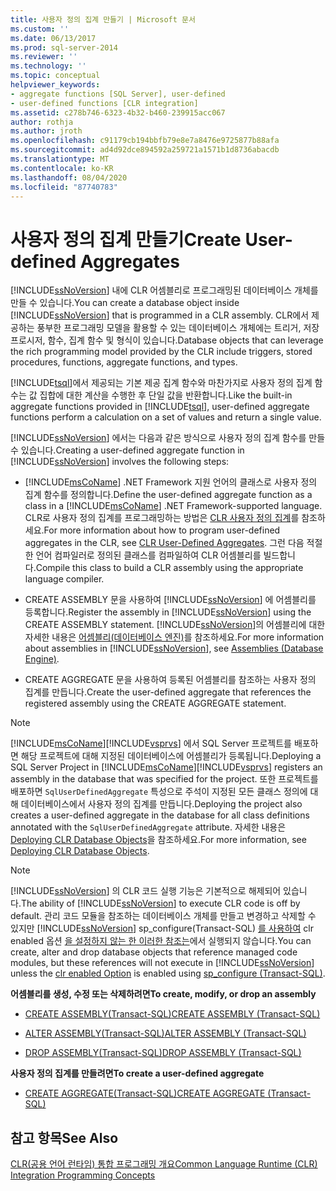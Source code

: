 ```yaml
---
title: 사용자 정의 집계 만들기 | Microsoft 문서
ms.custom: ''
ms.date: 06/13/2017
ms.prod: sql-server-2014
ms.reviewer: ''
ms.technology: ''
ms.topic: conceptual
helpviewer_keywords:
- aggregate functions [SQL Server], user-defined
- user-defined functions [CLR integration]
ms.assetid: c278b746-6323-4b32-b460-239915acc067
author: rothja
ms.author: jroth
ms.openlocfilehash: c91179cb194bbfb79e8e7a8476e9725877b88afa
ms.sourcegitcommit: ad4d92dce894592a259721a1571b1d8736abacdb
ms.translationtype: MT
ms.contentlocale: ko-KR
ms.lasthandoff: 08/04/2020
ms.locfileid: "87740783"
---
```

# <a name="create-user-defined-aggregates"></a><span data-ttu-id="85897-102">사용자 정의 집계 만들기</span><span class="sxs-lookup"><span data-stu-id="85897-102">Create User-defined Aggregates</span></span>
  <span data-ttu-id="85897-103">[!INCLUDE[ssNoVersion](../../includes/ssnoversion-md.md)] 내에 CLR 어셈블리로 프로그래밍된 데이터베이스 개체를 만들 수 있습니다.</span><span class="sxs-lookup"><span data-stu-id="85897-103">You can create a database object inside [!INCLUDE[ssNoVersion](../../includes/ssnoversion-md.md)] that is programmed in a CLR assembly.</span></span> <span data-ttu-id="85897-104">CLR에서 제공하는 풍부한 프로그래밍 모델을 활용할 수 있는 데이터베이스 개체에는 트리거, 저장 프로시저, 함수, 집계 함수 및 형식이 있습니다.</span><span class="sxs-lookup"><span data-stu-id="85897-104">Database objects that can leverage the rich programming model provided by the CLR include triggers, stored procedures, functions, aggregate functions, and types.</span></span>  
  
 <span data-ttu-id="85897-105">[!INCLUDE[tsql](../../includes/tsql-md.md)]에서 제공되는 기본 제공 집계 함수와 마찬가지로 사용자 정의 집계 함수는 값 집합에 대한 계산을 수행한 후 단일 값을 반환합니다.</span><span class="sxs-lookup"><span data-stu-id="85897-105">Like the built-in aggregate functions provided in [!INCLUDE[tsql](../../includes/tsql-md.md)], user-defined aggregate functions perform a calculation on a set of values and return a single value.</span></span>  
  
 <span data-ttu-id="85897-106">[!INCLUDE[ssNoVersion](../../includes/ssnoversion-md.md)] 에서는 다음과 같은 방식으로 사용자 정의 집계 함수를 만들 수 있습니다.</span><span class="sxs-lookup"><span data-stu-id="85897-106">Creating a user-defined aggregate function in [!INCLUDE[ssNoVersion](../../includes/ssnoversion-md.md)] involves the following steps:</span></span>  
  
-   <span data-ttu-id="85897-107">[!INCLUDE[msCoName](../../includes/msconame-md.md)] .NET Framework 지원 언어의 클래스로 사용자 정의 집계 함수를 정의합니다.</span><span class="sxs-lookup"><span data-stu-id="85897-107">Define the user-defined aggregate function as a class in a [!INCLUDE[msCoName](../../includes/msconame-md.md)] .NET Framework-supported language.</span></span> <span data-ttu-id="85897-108">CLR로 사용자 정의 집계를 프로그래밍하는 방법은 [CLR 사용자 정의 집계](../clr-integration-database-objects-user-defined-functions/clr-user-defined-aggregates.md)를 참조하세요.</span><span class="sxs-lookup"><span data-stu-id="85897-108">For more information about how to program user-defined aggregates in the CLR, see [CLR User-Defined Aggregates](../clr-integration-database-objects-user-defined-functions/clr-user-defined-aggregates.md).</span></span> <span data-ttu-id="85897-109">그런 다음 적절한 언어 컴파일러로 정의된 클래스를 컴파일하여 CLR 어셈블리를 빌드합니다.</span><span class="sxs-lookup"><span data-stu-id="85897-109">Compile this class to build a CLR assembly using the appropriate language compiler.</span></span>  
  
-   <span data-ttu-id="85897-110">CREATE ASSEMBLY 문을 사용하여 [!INCLUDE[ssNoVersion](../../includes/ssnoversion-md.md)] 에 어셈블리를 등록합니다.</span><span class="sxs-lookup"><span data-stu-id="85897-110">Register the assembly in [!INCLUDE[ssNoVersion](../../includes/ssnoversion-md.md)] using the CREATE ASSEMBLY statement.</span></span> <span data-ttu-id="85897-111">[!INCLUDE[ssNoVersion](../../includes/ssnoversion-md.md)]의 어셈블리에 대한 자세한 내용은 [어셈블리&#40;데이터베이스 엔진&#41;](../clr-integration/assemblies-database-engine.md)를 참조하세요.</span><span class="sxs-lookup"><span data-stu-id="85897-111">For more information about assemblies in [!INCLUDE[ssNoVersion](../../includes/ssnoversion-md.md)], see [Assemblies &#40;Database Engine&#41;](../clr-integration/assemblies-database-engine.md).</span></span>  
  
-   <span data-ttu-id="85897-112">CREATE AGGREGATE 문을 사용하여 등록된 어셈블리를 참조하는 사용자 정의 집계를 만듭니다.</span><span class="sxs-lookup"><span data-stu-id="85897-112">Create the user-defined aggregate that references the registered assembly using the CREATE AGGREGATE statement.</span></span>  
  
> [!NOTE]  
>  <span data-ttu-id="85897-113">[!INCLUDE[msCoName](../../includes/msconame-md.md)][!INCLUDE[vsprvs](../../includes/vsprvs-md.md)] 에서 SQL Server 프로젝트를 배포하면 해당 프로젝트에 대해 지정된 데이터베이스에 어셈블리가 등록됩니다.</span><span class="sxs-lookup"><span data-stu-id="85897-113">Deploying a SQL Server Project in [!INCLUDE[msCoName](../../includes/msconame-md.md)][!INCLUDE[vsprvs](../../includes/vsprvs-md.md)] registers an assembly in the database that was specified for the project.</span></span> <span data-ttu-id="85897-114">또한 프로젝트를 배포하면 `SqlUserDefinedAggregate` 특성으로 주석이 지정된 모든 클래스 정의에 대해 데이터베이스에서 사용자 정의 집계를 만듭니다.</span><span class="sxs-lookup"><span data-stu-id="85897-114">Deploying the project also creates a user-defined aggregate in the database for all class definitions annotated with the `SqlUserDefinedAggregate` attribute.</span></span> <span data-ttu-id="85897-115">자세한 내용은 [Deploying CLR Database Objects](../clr-integration/deploying-clr-database-objects.md)을 참조하세요.</span><span class="sxs-lookup"><span data-stu-id="85897-115">For more information, see [Deploying CLR Database Objects](../clr-integration/deploying-clr-database-objects.md).</span></span>  
  
> [!NOTE]  
>  <span data-ttu-id="85897-116">[!INCLUDE[ssNoVersion](../../includes/ssnoversion-md.md)] 의 CLR 코드 실행 기능은 기본적으로 해제되어 있습니다.</span><span class="sxs-lookup"><span data-stu-id="85897-116">The ability of [!INCLUDE[ssNoVersion](../../includes/ssnoversion-md.md)] to execute CLR code is off by default.</span></span> <span data-ttu-id="85897-117">관리 코드 모듈을 참조하는 데이터베이스 개체를 만들고 변경하고 삭제할 수 있지만 [!INCLUDE[ssNoVersion](../../includes/ssnoversion-md.md)] sp_configure(Transact-SQL) [를 사용하여](../../database-engine/configure-windows/clr-enabled-server-configuration-option.md) clr enabled 옵션 [을 설정하지 않는 한 이러한 참조는](/sql/relational-databases/system-stored-procedures/sp-configure-transact-sql)에서 실행되지 않습니다.</span><span class="sxs-lookup"><span data-stu-id="85897-117">You can create, alter and drop database objects that reference managed code modules, but these references will not execute in [!INCLUDE[ssNoVersion](../../includes/ssnoversion-md.md)] unless the [clr enabled Option](../../database-engine/configure-windows/clr-enabled-server-configuration-option.md) is enabled using [sp_configure (Transact-SQL)](/sql/relational-databases/system-stored-procedures/sp-configure-transact-sql).</span></span>  
  
 <span data-ttu-id="85897-118">**어셈블리를 생성, 수정 또는 삭제하려면**</span><span class="sxs-lookup"><span data-stu-id="85897-118">**To create, modify, or drop an assembly**</span></span>  
  
-   [<span data-ttu-id="85897-119">CREATE ASSEMBLY&#40;Transact-SQL&#41;</span><span class="sxs-lookup"><span data-stu-id="85897-119">CREATE ASSEMBLY &#40;Transact-SQL&#41;</span></span>](/sql/t-sql/statements/create-assembly-transact-sql)  
  
-   [<span data-ttu-id="85897-120">ALTER ASSEMBLY&#40;Transact-SQL&#41;</span><span class="sxs-lookup"><span data-stu-id="85897-120">ALTER ASSEMBLY &#40;Transact-SQL&#41;</span></span>](/sql/t-sql/statements/alter-assembly-transact-sql)  
  
-   [<span data-ttu-id="85897-121">DROP ASSEMBLY&#40;Transact-SQL&#41;</span><span class="sxs-lookup"><span data-stu-id="85897-121">DROP ASSEMBLY &#40;Transact-SQL&#41;</span></span>](/sql/t-sql/statements/drop-assembly-transact-sql)  
  
 <span data-ttu-id="85897-122">**사용자 정의 집계를 만들려면**</span><span class="sxs-lookup"><span data-stu-id="85897-122">**To create a user-defined aggregate**</span></span>  
  
-   [<span data-ttu-id="85897-123">CREATE AGGREGATE&#40;Transact-SQL&#41;</span><span class="sxs-lookup"><span data-stu-id="85897-123">CREATE AGGREGATE &#40;Transact-SQL&#41;</span></span>](/sql/t-sql/statements/create-aggregate-transact-sql)  
  
## <a name="see-also"></a><span data-ttu-id="85897-124">참고 항목</span><span class="sxs-lookup"><span data-stu-id="85897-124">See Also</span></span>  
 [<span data-ttu-id="85897-125">CLR&#40;공용 언어 런타임&#41; 통합 프로그래밍 개요</span><span class="sxs-lookup"><span data-stu-id="85897-125">Common Language Runtime &#40;CLR&#41; Integration Programming Concepts</span></span>](../clr-integration/common-language-runtime-clr-integration-programming-concepts.md)  
  
  
